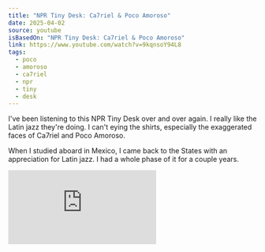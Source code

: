 ```yaml
---
title: "NPR Tiny Desk: Ca7riel & Poco Amoroso"
date: 2025-04-02
source: youtube
isBasedOn: "NPR Tiny Desk: Ca7riel & Poco Amoroso"
link: https://www.youtube.com/watch?v=9kqnsoY94L8
tags:
  - poco
  - amoroso
  - ca7riel
  - npr
  - tiny
  - desk
---
```

I've been listening to this NPR Tiny Desk over and over again. I really like the Latin jazz they're doing. I can't eying the shirts, especially the exaggerated faces of Ca7riel and Poco Amoroso. 

When I studied aboard in Mexico, I came back to the States with an appreciation for Latin jazz. I had a whole phase of it for a couple years.

<div class="embed-container">
<iframe src="https://www.youtube.com/embed/9kqnsoY94L8?si=k87tsflikKp8BpcD" title="YouTube video player" frameborder="0" allow="accelerometer; autoplay; clipboard-write; encrypted-media; gyroscope; picture-in-picture; web-share" referrerpolicy="strict-origin-when-cross-origin" allowfullscreen></iframe>
</div>
